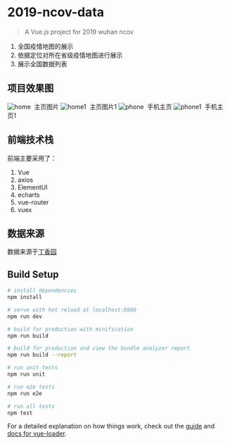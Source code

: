 # 2019-ncov-data

> A Vue.js project for 2019 wuhan ncov
1. 全国疫情地图的展示
2. 依据定位对所在省级疫情地图进行展示
3. 展示全国数据列表

## 项目效果图

![home](https://github.com/yeqiu2010/2019-ncov-data/blob/master/static/img/home.png)
​												主页图片
![home1](https://github.com/yeqiu2010/2019-ncov-data/blob/master/static/img/home1.jpg)
​												主页图片1
![phone](https://github.com/yeqiu2010/2019-ncov-data/blob/master/static/img/phone.jpg)
​												手机主页
![phone1](https://github.com/yeqiu2010/2019-ncov-data/blob/master/static/img/phone1.jpg)
​												手机主页1
## 前端技术栈

前端主要采用了：

1. Vue
2. axios
3. ElementUI
4. echarts
5. vue-router
6. vuex

## 数据来源

数据来源于[丁香园](<https://ncov.dxy.cn/ncovh5/view/pneumonia?from=singlemessage&isappinstalled=0>)

## Build Setup

``` bash
# install dependencies
npm install

# serve with hot reload at localhost:8080
npm run dev

# build for production with minification
npm run build

# build for production and view the bundle analyzer report
npm run build --report

# run unit tests
npm run unit

# run e2e tests
npm run e2e

# run all tests
npm test
```

For a detailed explanation on how things work, check out the [guide](http://vuejs-templates.github.io/webpack/) and [docs for vue-loader](http://vuejs.github.io/vue-loader).
